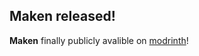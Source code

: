 ## Maken released!
**Maken** finally publicly avalible on [modrinth](https://modrinth.com/modpack/maken)!
